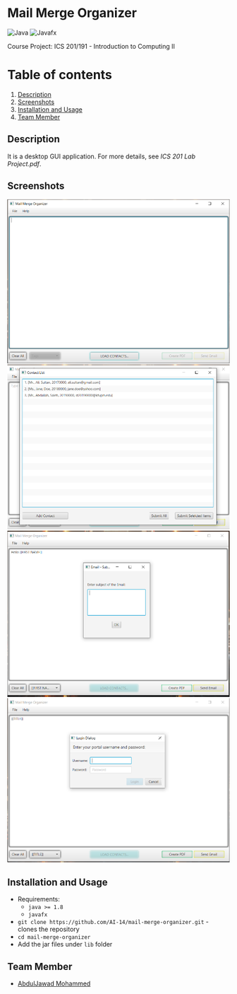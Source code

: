# Mail Merge Organizer
  ![Java](https://img.shields.io/badge/Java-5181b8?style=flat&logo=java&logoColor=white)
  ![Javafx](https://img.shields.io/badge/-Javafx-orange?style=flat)
  
  Course Project: ICS 201/191 - Introduction to Computing II

# Table of contents
1. [Description](#description)
2. [Screenshots](#screenshots)
3. [Installation and Usage](#installation-usage)
4. [Team Member](#team-member)

## Description <a name="description"></a>
   It is a desktop GUI application. For more details, see *ICS 201 Lab Project.pdf*.
  
## Screenshots <a name="screenshots"></a>
![](images/1.PNG)
![](images/2.PNG)
![](images/3.PNG)
![](images/4.PNG)

## Installation and Usage <a name="installation-usage"></a>
- Requirements:
  - `java >= 1.8`
  - `javafx`
- `git clone https://github.com/AI-14/mail-merge-organizer.git` - clones the repository
- `cd mail-merge-organizer`
- Add the jar files under `lib` folder

## Team Member <a name="team-member"></a>
- [AbdulJawad Mohammed](https://github.com/abbaddon1001)
